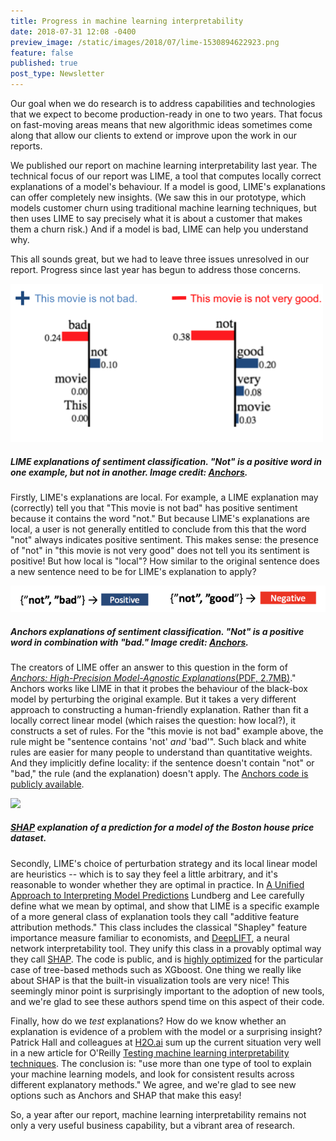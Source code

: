 ```yaml
---
title: Progress in machine learning interpretability
date: 2018-07-31 12:08 -0400
preview_image: /static/images/2018/07/lime-1530894622923.png
feature: false
published: true
post_type: Newsletter
---
```


Our goal when we do research is to address capabilities and technologies that
we expect to become production-ready in one to two years. That focus on
fast-moving areas means that new algorithmic ideas sometimes come along that
allow our clients to extend or improve upon the work in our reports.

We published our report on machine learning interpretability last year. The technical focus of our report was LIME, a tool that computes locally
correct explanations of a model's behaviour. If a model is good, LIME's
explanations can offer completely new insights. (We saw this in our prototype,
which models customer churn using traditional machine learning techniques, but
then uses LIME to say precisely what it is about a customer that makes them a
churn risk.) And if a model is bad, LIME can help you understand why.

This all sounds great, but we had to leave three issues unresolved in our
report. Progress since last year has begun to address those concerns.

![](/static/images/2018/07/lime-1530894622923.png)

##### LIME explanations of sentiment classification. "Not" is a positive word in one example, but not in another. Image credit: [Anchors](https://homes.cs.washington.edu/~marcotcr/aaai18.pdf).

Firstly, LIME's explanations are local. For example, a LIME explanation may
(correctly) tell you that "This movie is not bad" has positive sentiment
because it contains the word "not." But because LIME's explanations are local,
a user is not generally entitled to conclude from this that the word "not"
always indicates positive sentiment. This makes sense: the presence of "not" in
"this movie is not very good" does not tell you its sentiment is positive! But
how local is "local"? How similar to the original sentence does a new sentence
need to be for LIME's explanation to apply?

![](/static/images/2018/07/anchor-1530894675267.png)

##### Anchors explanations of sentiment classification. "Not" is a positive word in combination with "bad." Image credit: [Anchors](https://homes.cs.washington.edu/~marcotcr/aaai18.pdf).

The creators of LIME offer an answer to this question in the form of [_Anchors:
High-Precision Model-Agnostic Explanations_(PDF,
2.7MB)](https://homes.cs.washington.edu/~marcotcr/aaai18.pdf)." Anchors works
like LIME in that it probes the behaviour of the black-box model by perturbing
the original example. But it takes a very different approach to constructing a
human-friendly explanation. Rather than fit a locally correct linear model
(which raises the question: how local?), it constructs a set of rules. For the
"this movie is not bad" example above, the rule might be "sentence contains
'not' _and_ 'bad'". Such black and white rules are easier for many people to
understand than quantitative weights. And they implicitly define locality: if
the sentence doesn't contain "not" or "bad," the rule (and the explanation)
doesn't apply. The [Anchors code is publicly
available](https://github.com/marcotcr/anchor).

![](https://raw.githubusercontent.com/slundberg/shap/master/docs/artwork/boston_instance.png)

##### [SHAP](https://github.com/slundberg/shap) explanation of a prediction for a model of the Boston house price dataset.

Secondly, LIME's choice of perturbation strategy and its local linear model are
heuristics -- which is to say they feel a little arbitrary, and it's reasonable
to wonder whether they are optimal in practice. In [A Unified Approach to
Interpreting Model
Predictions](http://papers.nips.cc/paper/7062-a-unified-approach-to-interpreting-model-predictions.pdf)
Lundberg and Lee carefully define what we mean by optimal, and show that LIME
is a specific example of a more general class of explanation tools they call
"additive feature attribution methods." This class includes the classical
"Shapley" feature importance measure familiar to economists, and
[DeepLIFT](https://github.com/kundajelab/deeplift), a neural network
interpretability tool. They unify this class in a provably optimal way they
call [SHAP](https://github.com/slundberg/shap). The code is public, and is
[highly optimized](https://arxiv.org/abs/1802.03888) for the particular case of
tree-based methods such as XGboost. One thing we really like about SHAP is that
the built-in visualization tools are very nice! This seemingly minor point is
surprisingly important to the adoption of new tools, and we're glad to see
these authors spend time on this aspect of their code.

Finally, how do we _test_ explanations? How do we know whether an explanation
is evidence of a problem with the model or a surprising insight? Patrick Hall
and colleagues at [H2O.ai](https://www.h2o.ai/) sum up the current situation very well in a new
article for O'Reilly [Testing machine learning interpretability
techniques](https://www.oreilly.com/ideas/testing-machine-learning-interpretability-techniques).
The conclusion is: "use more than one type of tool to explain your machine
learning models, and look for consistent results across different explanatory
methods." We agree, and we're glad to see new options such as Anchors and SHAP
that make this easy!

So, a year after our report, machine learning interpretability remains not only
a very useful business capability, but a vibrant area of research.